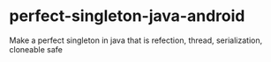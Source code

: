 # perfect-singleton-java-android
Make a perfect singleton in java that is refection, thread, serialization, cloneable safe
